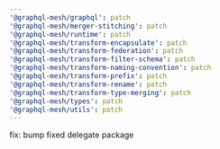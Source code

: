 ```yaml
---
'@graphql-mesh/graphql': patch
'@graphql-mesh/merger-stitching': patch
'@graphql-mesh/runtime': patch
'@graphql-mesh/transform-encapsulate': patch
'@graphql-mesh/transform-federation': patch
'@graphql-mesh/transform-filter-schema': patch
'@graphql-mesh/transform-naming-convention': patch
'@graphql-mesh/transform-prefix': patch
'@graphql-mesh/transform-rename': patch
'@graphql-mesh/transform-type-merging': patch
'@graphql-mesh/types': patch
'@graphql-mesh/utils': patch
---
```


fix: bump fixed delegate package

